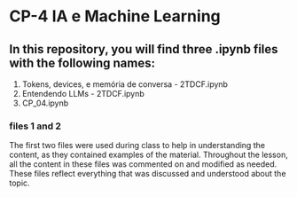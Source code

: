# CP-4 IA e Machine Learning

## In this repository, you will find three .ipynb files with the following names:

1. Tokens, devices, e memória de conversa - 2TDCF.ipynb 
2. Entendendo LLMs - 2TDCF.ipynb 
3. CP_04.ipynb

### files 1 and 2
The first two files were used during class to help in understanding the content, as they contained examples of the material. Throughout the lesson, all the content in these files was commented on and modified as needed. These files reflect everything that was discussed and understood about the topic.

##
